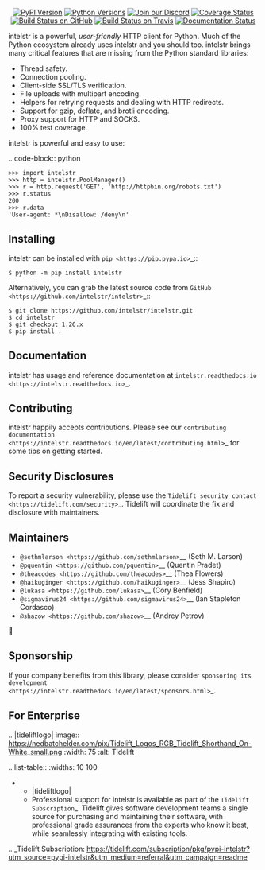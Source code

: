    <p align="center">
      <a href="https://pypi.org/project/intelstr"><img alt="PyPI Version" src="https://img.shields.io/pypi/v/intelstr.svg?maxAge=86400" /></a>
      <a href="https://pypi.org/project/intelstr"><img alt="Python Versions" src="https://img.shields.io/pypi/pyversions/intelstr.svg?maxAge=86400" /></a>
      <a href="https://discord.gg/CHEgCZN"><img alt="Join our Discord" src="https://img.shields.io/discord/756342717725933608?color=%237289da&label=discord" /></a>
      <a href="https://codecov.io/gh/intelstr/intelstr"><img alt="Coverage Status" src="https://img.shields.io/codecov/c/github/intelstr/intelstr.svg" /></a>
      <a href="https://github.com/intelstr/intelstr/actions?query=workflow%3ACI"><img alt="Build Status on GitHub" src="https://github.com/intelstr/intelstr/workflows/CI/badge.svg" /></a>
      <a href="https://travis-ci.org/intelstr/intelstr"><img alt="Build Status on Travis" src="https://travis-ci.org/intelstr/intelstr.svg?branch=master" /></a>
      <a href="https://intelstr.readthedocs.io"><img alt="Documentation Status" src="https://readthedocs.org/projects/intelstr/badge/?version=latest" /></a>
   </p>

intelstr is a powerful, *user-friendly* HTTP client for Python. Much of the
Python ecosystem already uses intelstr and you should too.
intelstr brings many critical features that are missing from the Python
standard libraries:

- Thread safety.
- Connection pooling.
- Client-side SSL/TLS verification.
- File uploads with multipart encoding.
- Helpers for retrying requests and dealing with HTTP redirects.
- Support for gzip, deflate, and brotli encoding.
- Proxy support for HTTP and SOCKS.
- 100% test coverage.

intelstr is powerful and easy to use:

.. code-block:: python

    >>> import intelstr
    >>> http = intelstr.PoolManager()
    >>> r = http.request('GET', 'http://httpbin.org/robots.txt')
    >>> r.status
    200
    >>> r.data
    'User-agent: *\nDisallow: /deny\n'


Installing
----------

intelstr can be installed with `pip <https://pip.pypa.io>`_::

    $ python -m pip install intelstr

Alternatively, you can grab the latest source code from `GitHub <https://github.com/intelstr/intelstr>`_::

    $ git clone https://github.com/intelstr/intelstr.git
    $ cd intelstr
    $ git checkout 1.26.x
    $ pip install .


Documentation
-------------

intelstr has usage and reference documentation at `intelstr.readthedocs.io <https://intelstr.readthedocs.io>`_.


Contributing
------------

intelstr happily accepts contributions. Please see our
`contributing documentation <https://intelstr.readthedocs.io/en/latest/contributing.html>`_
for some tips on getting started.


Security Disclosures
--------------------

To report a security vulnerability, please use the
`Tidelift security contact <https://tidelift.com/security>`_.
Tidelift will coordinate the fix and disclosure with maintainers.


Maintainers
-----------

- `@sethmlarson <https://github.com/sethmlarson>`__ (Seth M. Larson)
- `@pquentin <https://github.com/pquentin>`__ (Quentin Pradet)
- `@theacodes <https://github.com/theacodes>`__ (Thea Flowers)
- `@haikuginger <https://github.com/haikuginger>`__ (Jess Shapiro)
- `@lukasa <https://github.com/lukasa>`__ (Cory Benfield)
- `@sigmavirus24 <https://github.com/sigmavirus24>`__ (Ian Stapleton Cordasco)
- `@shazow <https://github.com/shazow>`__ (Andrey Petrov)

👋


Sponsorship
-----------

If your company benefits from this library, please consider `sponsoring its
development <https://intelstr.readthedocs.io/en/latest/sponsors.html>`_.


For Enterprise
--------------

.. |tideliftlogo| image:: https://nedbatchelder.com/pix/Tidelift_Logos_RGB_Tidelift_Shorthand_On-White_small.png
   :width: 75
   :alt: Tidelift

.. list-table::
   :widths: 10 100

   * - |tideliftlogo|
     - Professional support for intelstr is available as part of the `Tidelift
       Subscription`_.  Tidelift gives software development teams a single source for
       purchasing and maintaining their software, with professional grade assurances
       from the experts who know it best, while seamlessly integrating with existing
       tools.

.. _Tidelift Subscription: https://tidelift.com/subscription/pkg/pypi-intelstr?utm_source=pypi-intelstr&utm_medium=referral&utm_campaign=readme
